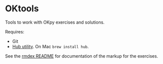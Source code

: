 # OKtools

Tools to work with OKpy exercises and solutions.

Requires:

* Git
* [Hub utility](https://hub.github.com).  On Mac `brew install hub`.

See the [rmdex README](https://github.com/matthew-brett/rmdex) for
documentation of the markup for the exercises.
